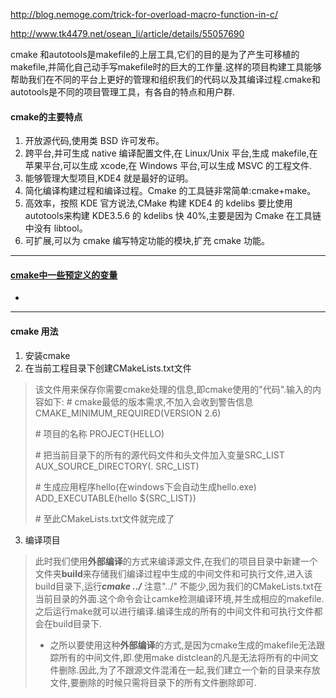 http://blog.nemoge.com/trick-for-overload-macro-function-in-c/

http://www.tk4479.net/osean_li/article/details/55057690

cmake 和autotools是makefile的上层工具,它们的目的是为了产生可移植的makefile,并简化自己动手写makefile时的巨大的工作量.这样的项目构建工具能够帮助我们在不同的平台上更好的管理和组织我们的代码以及其编译过程.cmake和autotools是不同的项目管理工具，有各自的特点和用户群.

#### cmake的主要特点

1. 开放源代码,使用类 BSD 许可发布。
2. 跨平台,并可生成 native 编译配置文件,在 Linux/Unix 平台,生成 makefile,在 苹果平台,可以生成 xcode,在 Windows 平台,可以生成 MSVC 的工程文件.
3. 能够管理大型项目,KDE4 就是最好的证明。
4. 简化编译构建过程和编译过程。Cmake 的工具链非常简单:cmake+make。
5. 高效率，按照 KDE 官方说法,CMake 构建 KDE4 的 kdelibs 要比使用autotools来构建 KDE3.5.6 的 kdelibs 快 40%,主要是因为 Cmake 在工具链中没有 libtool。
6. 可扩展,可以为 cmake 编写特定功能的模块,扩充 cmake 功能。

----

#### [cmake中一些预定义的变量](http://blog.csdn.net/wzzfeitian/article/details/40963457/)

- ​


----

#### cmake 用法

1. 安装cmake
2. 在当前工程目录下创建CMakeLists.txt文件

> 该文件用来保存你需要cmake处理的信息,即cmake使用的"代码".输入的内容如下:
> \# cmake最低的版本需求,不加入会收到警告信息
> CMAKE_MINIMUM_REQUIRED(VERSION 2.6)
>
> \# 项目的名称
> PROJECT(HELLO)
>
> \# 把当前目录下的所有的源代码文件和头文件加入变量SRC_LIST
> AUX_SOURCE_DIRECTORY(. SRC_LIST)
>
> \# 生成应用程序hello(在windows下会自动生成hello.exe)
> ADD_EXECUTABLE(hello ${SRC_LIST})
>
> \# 至此CMakeLists.txt文件就完成了

3. 编译项目

> 此时我们使用**外部编译**的方式来编译源文件,在我们的项目目录中新建一个文件夹**build**来存储我们编译过程中生成的中间文件和可执行文件,进入该build目录下,运行***cmake ../***  注意"../" 不能少,因为我们的CMakeLists.txt在当前目录的外面.这个命令会让camke检测编译环境,并生成相应的makefile.之后运行make就可以进行编译.编译生成的所有的中间文件和可执行文件都会在build目录下.
>
> - 之所以要使用这种**外部编译**的方式,是因为cmake生成的makefile无法跟踪所有的中间文件,即.使用make distclean的凡是无法将所有的中间文件删除.因此,为了不跟源文件混淆在一起,我们建立一个新的目录来存放文件,要删除的时候只需将目录下的所有文件删除即可.
